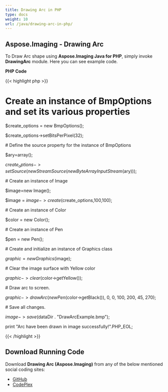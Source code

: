 ```yaml
---
title: Drawing Arc in PHP
type: docs
weight: 10
url: /java/drawing-arc-in-php/
---
```


## **Aspose.Imaging - Drawing Arc**
To Draw Arc shape using **Aspose.Imaging Java for PHP**, simply invoke **DrawingArc** module. Here you can see example code.

**PHP Code**

{{< highlight php >}}

 # Create an instance of BmpOptions and set its various properties

$create_options = new BmpOptions();

$create_options->setBitsPerPixel(32);

\# Define the source property for the instance of BmpOptions

$ary=array();

$create_options->setSource(new StreamSource(new ByteArrayInputStream($ary)));

\# Create an instance of Image

$image=new Image();

$image = $image->create($create_options,100,100);

\# Create an instance of Color

$color = new Color();

\# Create an instance of Pen

$pen = new Pen();

\# Create and initialize an instance of Graphics class

$graphic = new Graphics($image);

\# Clear the image surface with Yellow color

$graphic->clear($color->getYellow());

\# Draw arc to screen.

$graphic->drawArc(new Pen($color->getBlack()), 0, 0, 100, 200, 45, 270);

\# Save all changes.

$image->save($dataDir . "DrawArcExample.bmp");

print "Arc have been drawn in image successfully!".PHP_EOL;

{{< /highlight >}}
## **Download Running Code**
Download **Drawing Arc (Aspose.Imaging)** from any of the below mentioned social coding sites:

- [GitHub](https://github.com/aspose-imaging/Aspose.Imaging-for-Java/blob/master/Plugins/Aspose_Imaging_Java_for_PHP/src/aspose/imaging/DrawingImages/DrawingArc.php)
- [CodePlex](https://archive.codeplex.com/?p=asposeimagingjavaphp#src/aspose/imaging/DrawingImages/DrawingArc.php)
